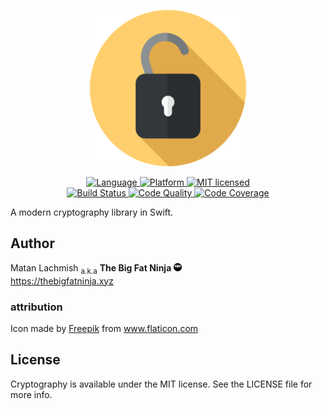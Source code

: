 <p align="center">
<img src="assets/cryptography.png?raw=true" alt="Cryptography" width="250">
</p>

<p align = "center">
  <a href="https://developer.apple.com/swift">
    <img src="https://img.shields.io/badge/language-swift-orange.svg?style=flat" alt="Language">
  </a>
  <a href="https://developer.apple.com">
    <img src="https://img.shields.io/badge/platform-osx%20%7C%20ios%20%7C%20watchos%20%7C%20tvos-lightgrey.svg?style=flat" alt="Platform">
  </a>
  <a href="https://raw.githubusercontent.com/mlachmish/Cryptography/blob/master/LICENSE">
    <img src="https://img.shields.io/badge/license-MIT-blue.svg?style=flat" alt="MIT licensed">
  </a>
  <br>
  <a href="https://travis-ci.org/mlachmish/Cryptography">
    <img src="https://travis-ci.org/mlachmish/Cryptography.svg?style=flat&branch=master" alt="Build Status">
  </a>
  <a href="https://www.codacy.com/app/mlachmish/Cryptography">
    <img src="https://api.codacy.com/project/badge/Grade/137aa31f62464045aad5f190123fdf67?style=flat" alt="Code Quality">
  </a>
  <a href="https://codecov.io/gh/mlachmish/Cryptography">
    <img src="https://codecov.io/gh/mlachmish/Cryptography/branch/master/graph/badge.svg?style=flat" alt="Code Coverage">
  </a>
</p>

A modern cryptography library in Swift.

## Author

Matan Lachmish <sub>a.k.a</sub> <b>The Big Fat Ninja</b> <img src="assets/TheBigFatNinja.png?raw=true" alt="The Big Fat Ninja" width="13"><br>
https://thebigfatninja.xyz

### attribution

Icon made by <a title="Freepik" href="http://www.freepik.com">Freepik</a> from <a title="Flaticon" href="http://www.flaticon.com">www.flaticon.com</a>

## License

Cryptography is available under the MIT license. See the LICENSE file for more info.
